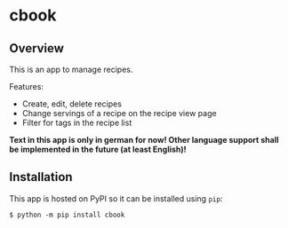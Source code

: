 # cbook

## Overview

This is an app to manage recipes.

Features:
* Create, edit, delete recipes
* Change servings of a recipe on the recipe view page
* Filter for tags in the recipe list

__Text in this app is only in german for now! 
Other language support shall be implemented in the future (at least English)!__

## Installation

This app is hosted on PyPI so it can be installed using `pip`:

```
$ python -m pip install cbook
```

